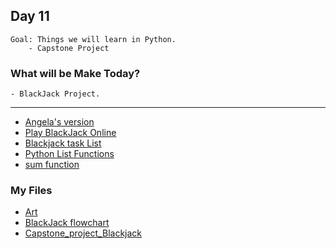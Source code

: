 ## Day 11

    Goal: Things we will learn in Python.
        - Capstone Project

### What will be Make Today?
    - BlackJack Project.

----------------------------------------------------------------------------------------
- [Angela's version](https://replit.com/@appbrewery/blackjack-final)
- [Play BlackJack Online](https://repl.it/@appbrewery/blackjack-final?embed=1&output=1#main.py)
- [Blackjack task List](https://listmoz.com/view/6h34DJpvJBFVRlZfJvxF)
- [Python List Functions](https://developers.google.com/edu/python/lists#list-methods)
- [sum function](https://docs.python.org/3/library/functions.html#sum)

### My Files
- [Art](Art.py)
- [BlackJack flowchart](Blackjack_Flowchart.pdf)
- [Capstone_project_Blackjack](Capstone_Project_Blackjack.py)
